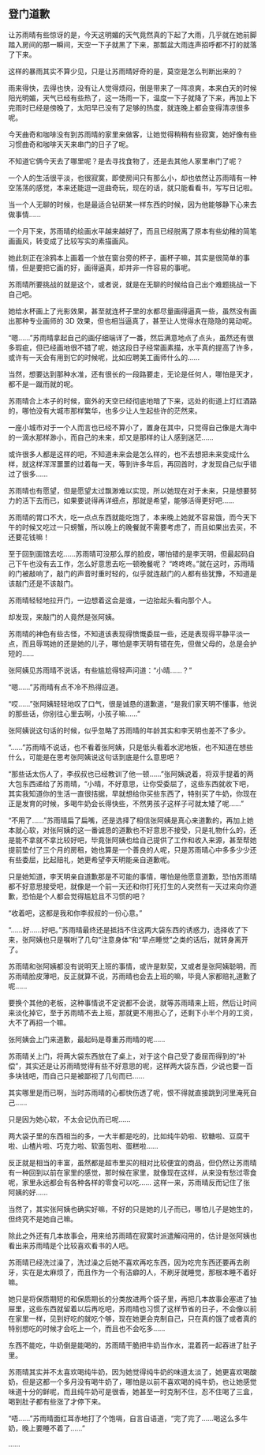 ## 登门道歉

让苏雨晴有些惊讶的是，今天这明媚的天气竟然真的下起了大雨，几乎就在她前脚踏入房间的那一瞬间，天空一下子就黑了下来，那瓢盆大雨连声招呼都不打的就落了下来。

这样的暴雨其实不算少见，只是让苏雨晴好奇的是，莫空是怎么判断出来的？

雨来得快，去得也快，没有让人觉得烦闷，倒是带来了一阵凉爽，本来白天的时候阳光明媚，天气已经有些热了，这一场雨一下，温度一下子就降了下来，再加上下完雨时已经是傍晚了，太阳早已没有了足够的热度，就连晚上都会变得清凉很多呢。

今天曲奇和咖啡没有到苏雨晴的家里来做客，让她觉得稍稍有些寂寞，她好像有些习惯曲奇和咖啡天天来串门的日子了呢。

不知道它俩今天去了哪里呢？是去寻找食物了，还是去其他人家里串门了呢？

一个人的生活很平淡，也很寂寞，即使房间只有那么小，却也依然让苏雨晴有一种空荡荡的感觉，本来还能逗一逗曲奇玩，现在的话，就只能看看书，写写日记啦。

当一个人无聊的时候，也是最适合钻研某一样东西的时候，因为他能够静下心来去做事情……

一个月下来，苏雨晴的绘画水平越来越好了，而且已经脱离了原本有些幼稚的简笔画画风，转变成了比较写实的素描画风。

她此刻正在涂鸦本上画着一个放在窗台旁的杯子，画杯子嘛，其实是很简单的事情，但是要把它画的好，画得逼真，却并非一件容易的事呢。

苏雨晴所要挑战的就是这个，或者说，就是在无聊的时候给自己出个难题挑战一下自己吧。

她给水杯画上了光影效果，甚至就连杯子里的水都尽量画得逼真一些，虽然没有画出那种专业画师的 3D 效果，但也相当逼真了，甚至让人觉得水在隐隐的晃动呢。

“嗯……”苏雨晴拿起自己的画仔细端详了一番，然后满意地点了点头，虽然还有很多瑕疵，但已经画地很不错了呢，她这段日子经常画素描，水平真的提高了许多，或许有一天会有用到它的时候呢，比如应聘美工画师什么的……

当然，想要达到那种水准，还有很长的一段路要走，无论是任何人，哪怕是天才，都不是一蹴而就的呢。

苏雨晴合上本子的时候，窗外的天空已经彻底地暗了下来，远处的街道上灯红酒路的，哪怕没有大城市那样繁华，也多少让人生起些许的茫然来。

一座小城市对于一个人而言也已经不算小了，置身在其中，只觉得自己像是大海中的一滴水那样渺小，而自己的未来，却又是那样的让人感到迷茫……

或许很多人都是这样的吧，不知道未来会是怎么样的，也不去想把未来变成什么样，就这样浑浑噩噩的过着每一天，等到许多年后，再回首时，才发现自己似乎错过了很多……

苏雨晴也有愿望，但是愿望太过飘渺难以实现，所以她现在对于未来，只是想要努力的活下去而已，如果要说得再详细点，那就是希望，能够活得更好吧……

苏雨晴的胃口不大，吃一点点东西就能吃饱了，本来晚上她就不容易饿，而今天下午的时候又吃过一只螃蟹，所以晚上的晚餐就不需要考虑了，而且如果出去买，不还要花钱嘛！

至于回到面馆去吃……苏雨晴可没那么厚的脸皮，哪怕错的是李天明，但最起码自己下午也没有去工作，怎么好意思去吃一顿晚餐呢？
“咚咚咚。”就在这时，苏雨晴的门被敲响了，敲门的声音时重时轻的，似乎就连敲门的人都有些犹豫，不知道是该敲门还是不该敲门。

苏雨晴轻轻地拉开门，一边想着这会是谁，一边抬起头看向那个人。

却发现，来敲门的人竟然是张阿姨。

苏雨晴的神色有些古怪，不知道该表现得愤慨委屈一些，还是表现得平静平淡一点，而且辱骂她的还是她的儿子，哪怕是李天明有错在先，但做父母的，总是会护短的……

张阿姨见苏雨晴不说话，有些尴尬得轻声问道：“小晴……？”

“嗯……”苏雨晴有点不冷不热得应道。

“哎……”张阿姨轻轻地叹了口气，很是诚恳的道歉道，“是我们家天明不懂事，他说的那些话，你别往心里去啊，小孩子嘛……”

张阿姨说这句话的时候，似乎忽略了苏雨晴的年龄其实和李天明也差不了多少。

“……”苏雨晴不说话，也不看着张阿姨，只是低头看着水泥地板，也不知道在想些什么，可能是在思考张阿姨说这句话到底是什么意思吧？

“那些话太伤人了，李叔叔也已经教训了他一顿……”张阿姨说着，将双手提着的两大包东西递给了苏雨晴，“小晴，不好意思，让你受委屈了，这些东西就收下吧，其实我知道你的生活一直很拮据，早就想给你买些东西了，特别买了牛奶，你现在正是发育的时候，多喝牛奶会长得快些，不然男孩子这样子可就太矮了呢……”

“不用了……”苏雨晴扁了扁嘴，还是选择了相信张阿姨是真心来道歉的，再加上她本就心软，对张阿姨的这一番诚恳的道歉也不好意思不接受，只是礼物什么的，还是能不拿就不拿比较好吧，毕竟张阿姨也给自己提供了工作和收入来源，甚至帮她提前垫付了三个月的房租，她也算是一个善良的人呢，只是苏雨晴心中多多少少还有些委屈，比起赔礼，她更希望李天明能亲自道歉呢。

只是她知道，李天明亲自道歉那是不可能的事情，哪怕是他愿意道歉，恐怕苏雨晴都不好意思接受吧，就像是一个前一天还和你打死打生的人突然有一天过来向你道歉，恐怕是个人都会觉得尴尬且不习惯的吧？

“收着吧，这都是我和你李叔叔的一份心意。”

“……好……好吧。”苏雨晴最终还是抵挡不住这两大袋东西的诱惑力，选择收了下来，张阿姨也只是嘱咐了几句“注意身体”和“早点睡觉”之类的话后，就转身离开了。

苏雨晴和张阿姨都没有说明天上班的事情，或许是默契，又或者是张阿姨聪明，而苏雨晴脸皮薄吧，反正就算不说，苏雨晴也会去上班的嘛，毕竟人家都赔礼道歉了呢……

要换个其他的老板，这种事情说不定说都不会说，就等苏雨晴来上班，然后让时间来淡化掉它，至于苏雨晴不去上班，那就更不用担心了，还剩下小半个月的工资，大不了再招一个嘛。

张阿姨会上门来道歉，最起码是尊重苏雨晴的呢……

苏雨晴关上门，将两大袋东西放在了桌上，对于这个自己受了委屈而得到的“补偿”，其实还是让苏雨晴觉得有些不好意思的呢，这样两大袋东西，少说也要一百多块钱吧，而自己只是被鄙视了几句而已……

其实哪里是而已啊，当时苏雨晴的心都快伤透了呢，恨不得就直接跳到河里淹死自己……

只是因为她心软，不太会记仇而已呢……

两大袋子里的东西相当的多，一大半都是吃的，比如纯牛奶啦、软糖啦、豆腐干啦、山楂片啦、巧克力啦、软面包啦、蛋糕啦……

反正就是相当的丰富，虽然都是超市里买的相对比较便宜的商品，但仍然让苏雨晴有一种回到以前在家里的感觉，那时候在家里，就像现在这样，从来没有愁过零食呢，家里永远都会有各种各样的零食可以吃……
这样一来，苏雨晴反而记住了张阿姨的好……

当然了，其实张阿姨也确实好嘛，不好的只是她的儿子而已，哪怕儿子是她生的，但终究不是她自己嘛。

除此之外还有几本故事会，用来给苏雨晴在寂寞时派遣解闷用的，估计是张阿姨也看出来苏雨晴是个比较喜欢看书的人吧。

苏雨晴已经洗过澡了，洗过澡之后她不喜欢再吃东西，因为吃完东西还要再去刷牙，实在是太麻烦了，而且作为一个有洁癖的人，不刷牙就睡觉，那根本睡不着好嘛。

她只是将保质期短的和保质期长的分类放进两个袋子里，再把几本故事会塞进了抽屉里，这些东西就留着以后再吃吧，苏雨晴也习惯了这样节省的日子，不会像以前在家里一样，见到好吃的就吃个够，现在她更会克制自己，只在真的饿了或者真的特别想吃的时候才会吃上一个，而且也不会吃多……

东西不能吃，牛奶倒是能喝的，苏雨晴干脆把牛奶当作水，混着药一起吞进了肚子里。

苏雨晴其实并不太喜欢喝纯牛奶，因为她觉得纯牛奶的味道太淡了，她更喜欢喝酸奶，但是这都一个多月没有喝牛奶了，哪怕是以前不喜欢喝的纯牛奶，也让她感觉味道十分的鲜呢，而且纯牛奶可是很香，她甚至一时克制不住，忍不住喝了三盒，喝到肚子都有些涨了才停下来。

“唔……”苏雨晴面红耳赤地打了个饱嗝，自言自语道，“完了完了……喝这么多牛奶，晚上要睡不着了……”

……
